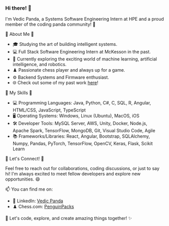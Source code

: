 ### Hi there! 👋

I'm Vedic Panda, a Systems Software Engineering Intern at HPE and a proud member of the coding panda community! 🐼

🌟 About Me 🌟

- 🎓 Studying the art of building intelligent systems.
- 💻 Full Stack Software Engineering Intern at McKesson in the past.
- 🔭 Currently exploring the exciting world of machine learning, artificial intelligence, and robotics.
- ♟️ Passionate chess player and always up for a game.
- ⚙️ Backend Systems and Firmware enthusiast.
- 🌐 Check out some of my past work [here](https://github.com/DragonCoderz?tab=repositories)!

🚀 My Skills 🚀

- 💻 Programming Languages: Java, Python, C#, C, SQL, R, Angular, HTML/CSS, JavaScript, TypeScript
- 🖥️ Operating Systems: Windows, Linux (Ubuntu), MacOS, iOS
- 🛠️ Developer Tools: MySQL Server, AWS, Unity, Docker, Node.js, Apache Spark, TensorFlow, MongoDB, Git, Visual Studio Code, Agile
- 📚 Frameworks/Libraries: React, Angular, Bootstrap, SQLAlchemy, Numpy, Pandas, PyTorch, TensorFlow, OpenCV, Keras, Flask, Scikit Learn

💌 Let's Connect! 💌

Feel free to reach out for collaborations, coding discussions, or just to say hi! I'm always excited to meet fellow developers and explore new opportunities. 😄

📫 You can find me on:
- 💼 LinkedIn: [Vedic Panda](https://www.linkedin.com/in/vedic-panda/)
- ♟️ Chess.com: [PenguinPacks](https://chess.com/member/PenguinPacks)

🎉 Let's code, explore, and create amazing things together! ✨
